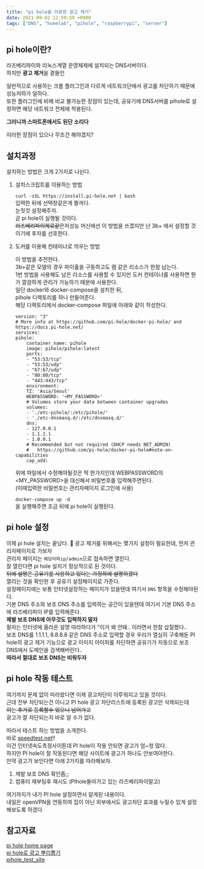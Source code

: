 ```yaml
---
title: "pi hole을 이용한 광고 제거"
date: 2021-09-02 12:59:59 +0900
tags: ["DNS", "homelab", "pihole", "raspberrypi", "server"]
---
```


## pi hole이란?

라즈베리파이와 리눅스계열 운영체제에 설치되는 DNS서버이다.  
하지만 **광고 제거**을 곁들인

일반적으로 사용하는 크롬 플러그인과 다르게 네트워크단에서 광고를 차단하기 때문에 성능저하가 덜하다.  
또한 플러그인에 비해 비교 불가능한 장점이 있는데, 공유기에 DNS서버를 pihole로 설정하면 해당 네트워크 전체에 적용된다.

**그러니까 스마트폰에서도 된단 소리다**

이러한 장점이 있으나 무조건 해야겠지?

## 설치과정

설치하는 방법은 크게 2가지로 나뉜다.

1. 설치스크립트를 이용하는 방법

   `curl -sSL https://install.pi-hole.net | bash`  
   입력한 뒤에 선택창같은게 뜰꺼다.  
   눈칫것 설정해주자.  
   곧 pi hole이 실행될 것이다.  
   ~~라즈베리파이제로같은~~저성능 머신에선 이 방법을 쓰겠지만 난 3b+ 에서 설정할 것이기에 후자를 선호한다.

2. 도커를 이용해 컨테이너로 띄우는 방법

   이 방법을 추천한다.  
   3b+같은 모델의 경우 파이홀을 구동하고도 램 같은 리소스가 한참 남는다.  
   1번 방법을 사용해도 남은 리소스를 사용할 수 있지만 도커 컨테이너를 사용하면 뭔가 깔끔하게 관리가 가능하기 때문에 사용한다.  
   일단 docker와 docker-compose을 설치한 뒤,  
   pihole 디렉토리를 하나 만들어준다.  
   해당 디렉토리에서 docker-compose 파일에 아래와 같이 작성한다.

   ```docker
   version: "3"
   # More info at https://github.com/pi-hole/docker-pi-hole/ and https://docs.pi-hole.net/
   services:
   pihole:
       container_name: pihole
       image: pihole/pihole:latest
       ports:
       - "53:53/tcp"
       - "53:53/udp"
       - "67:67/udp"
       - "80:80/tcp"
       - "443:443/tcp"
       environment:
       TZ: 'Asia/Seoul'
       WEBPASSWORD: '<MY_PASSWORD>'
       # Volumes store your data between container upgrades
       volumes:
       - './etc-pihole/:/etc/pihole/'
       - './etc-dnsmasq.d/:/etc/dnsmasq.d/'
       dns:
       - 127.0.0.1
       - 1.1.1.1
       - 1.0.0.1
       # Recommended but not required (DHCP needs NET_ADMIN)
       #   https://github.com/pi-hole/docker-pi-hole#note-on-capabilities
       cap_add:
   ```

   위에 파일에서 수정해야될것은 딱 한가지인데 WEBPASSWORD의 <MY_PASSWORD>을 대신해서 비밀번호를 입력해주면된다.  
   (이때입력한 비밀번호는 관리자페이지 로그인에 사용)

   `docker-compose up -d`  
   을 실행해주면 조금 뒤에 pi hole이 실행된다.

## pi hole 설정

이제 pi hole 설치는 끝났다. 🎉
광고 제거를 위해서는 몇가지 설정이 필요한데, 먼저 관리자페이지로 가보자  
관리자 페이지는 `해당라파ip/admin`으로 접속하면 열린다.  
잘 열린다면 pi hole 설치가 정상적으로 된 것이다.  
~~뒤에 설명은 공유기를 사용하고 있다는 가정하에 설명하겠다~~  
열리는 것을 확인한 후 공유기 설정페이지로 가준다.  
설정페이지에는 보통 인터넷설정하는 페이지가 있을텐데 여기서 `DNS` 항목을 수정해야된다.  
기본 DNS 주소와 보조 DNS 주소를 입력하는 공간이 있을텐데 여기서 기본 DNS 주소에 라즈베리파이 IP를 입력해준다.  
**제발 보조 DNS에 아무것도 입력하지 말자**  
필자는 인터넷에 올라온 설명 따라하다가 "이거 왜 안돼.. 이러면서 한참 삽질했다..  
보조 DNS를 1.1.1.1, 8.8.8.8 같은 DNS 주소로 입력할 경우 우리가 열심히 구축해둔 PI hole의 광고 제거 기능으로 광고 이미지 아이피를 차단하면 공유기가 자동으로 보조 DNS에서 도메인을 검색해버린다..  
**따라서 절대로 보조 DNS는 비워두자**

## pi hole 작동 테스트

여기까지 문제 없이 따라왔다면 이제 광고차단이 이루워지고 있을 것이다.  
근데 전부 차단되는건 아니고 PI hole 광고 차단리스트에 등록된 광고만 삭제되는데  
~~이는 추가로 등록할수 있으니 넘어가고~~  
광고가 잘 차단되는지 바로 알 수가 없다.

따라서 테스트 하는 방법을 소개한다.  
바로 [speedtest.net](https://www.speedtest.net/)!!  
이건 인터넷속도측정사이튼데 PI hole이 작용 안되면 광고가 엄~청 많다.  
하지만 PI hole이 잘 작동된다면 해당 사이트에 광고가 하나도 안보여야한다.  
만약 광고가 보인다면 아래 2가지를 따라해보자.

1. 제발 보조 DNS 확인좀;;
2. 컴퓨터 재부팅후 재시도 (PIhole돌아가고 있는 라즈베리파이말고)

여기까지가 내가 PI hole 설정하면서 알게된 내용이다.  
내일은 openVPN을 연동하여 집이 아닌 외부에서도 광고차단 효과를 누릴수 있게 설정해보도록 하겠다.

## 참고자료

[pi hole home page](https://pi-hole.net/)  
[pi hole로 광고 뿌리뽑기](https://kycfeel.github.io/2019/10/06/Pi-Hole%EB%A1%9C-%EA%B4%91%EA%B3%A0-%EB%BF%8C%EB%A6%AC%EB%BD%91%EA%B8%B0/)  
[pihole_test_site](https://www.reddit.com/r/pihole/comments/m1xran/pihole_test_site/)
